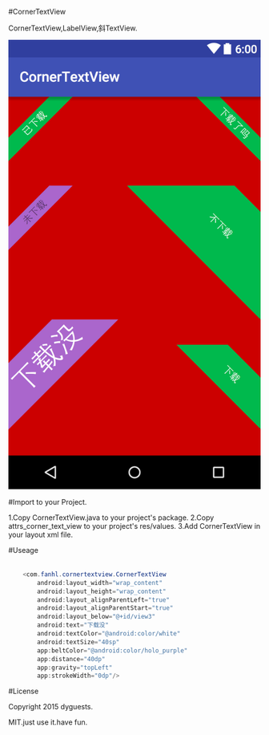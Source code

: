 #CornerTextView

CornerTextView,LabelView,斜TextView.

![](graphices/layout-2015-10-30-211005.png)

#Import to your Project.

1.Copy CornerTextView.java to your project's package.
2.Copy attrs_corner_text_view to your project's res/values.
3.Add CornerTextView in your layout xml file.

#Useage

```java

    <com.fanhl.cornertextview.CornerTextView
        android:layout_width="wrap_content"
        android:layout_height="wrap_content"
        android:layout_alignParentLeft="true"
        android:layout_alignParentStart="true"
        android:layout_below="@+id/view3"
        android:text="下载没"
        android:textColor="@android:color/white"
        android:textSize="40sp"
        app:beltColor="@android:color/holo_purple"
        app:distance="40dp"
        app:gravity="topLeft"
        app:strokeWidth="0dp"/>

```

#License

Copyright 2015 dyguests.

MIT.just use it.have fun.